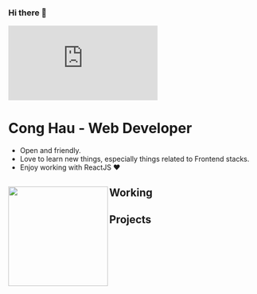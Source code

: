 ### Hi there 👋

![ banner](https://www.facebook.com/photo.php?fbid=2710923659169411&set=pb.100007554095442.-2207520000..&type=3)

# Cong Hau - Web Developer

- Open and friendly.
- Love to learn new things, especially things related to Frontend stacks.
- Enjoy working with ReactJS ❤

## Working <a href="https://github.com/paulnguyen-mn"><img align="left" width="auto" height="200" src="https://res.cloudinary.com/kimwy/image/upload/v1598840300/easyfrontend/programming_hgngx9.png"></a>

## Projects
